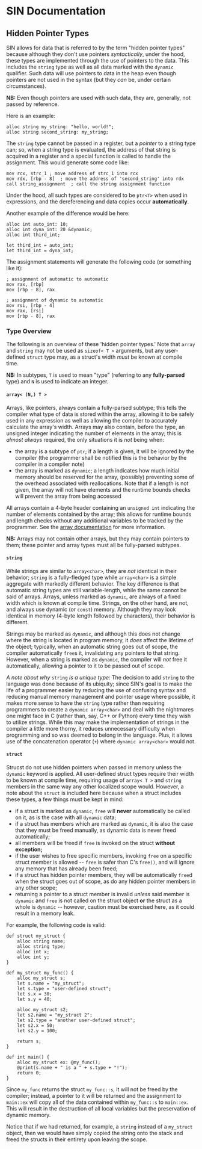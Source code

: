 # SIN Documentation

## Hidden Pointer Types

SIN allows for data that is referred to by the term "hidden pointer types" because although they don't use pointers *syntactically*, under the hood, these types are implemented through the use of pointers to the data. This includes the `string` type as well as all data marked with the `dynamic` qualifier. Such data will use pointers to data in the heap even though pointers are not used in the syntax (but they *can* be, under certain circumstances). 

**NB:** Even though pointers are used with such data, they are, generally, not passed by reference.

Here is an example:

    alloc string my_string: "hello, world!";
    alloc string second_string: my_string;

The `string` type cannot be passed in a register, but a *pointer* to a string type can; so, when a string type is evaluated, the address of that string is acquired in a register and a special function is called to handle the assignment. This would generate some code like:

    mov rcx, strc_1 ; move address of strc_1 into rcx
    mov rdx, [rbp - 8]  ; move the address of 'second_string' into rdx
    call string_assignment  ; call the string assignment function

Under the hood, all such types are considered to be `ptr<T>` when used in expressions, and the dereferencing and data copies occur **automatically**.

Another example of the difference would be here:

    alloc int auto_int: 10;
    alloc int dyna_int: 20 &dynamic;
    alloc int third_int;

    let third_int = auto_int;
    let third_int = dyna_int;

The assignment statements will generate the following code (or something like it):

    ; assignment of automatic to automatic
    mov rax, [rbp]
    mov [rbp - 8], rax

    ; assignment of dynamic to automatic
    mov rsi, [rbp - 4]
    mov rax, [rsi]
    mov [rbp - 8], rax

### Type Overview

The following is an overview of these 'hidden pointer types.' Note that `array` and `string` may not be used as `sizeof< T >` arguments, but any user-defined `struct` type may, as a struct's width *must* be known at compile time.

**NB:** In subtypes, `T` is used to mean "type" (referring to any **fully-parsed** type) and `N` is used to indicate an integer.

#### `array< (N,) T >`

Arrays, like pointers, always contain a fully-parsed subtype; this tells the compiler what type of data is stored within the array, allowing it to be safely used in any expression as well as allowing the compiler to accurately calculate the array's width. Arrays may also contain, before the type, an unsigned integer indicating the number of elements in the array; this is *almost always* required, the only situations it is *not* being when:

* the array is a subtype of `ptr`; if a length is given, it will be ignored by the compiler (the programmer shall be notified this is the behavior by the compiler in a compiler note)
* the array is marked as `dynamic`; a length indicates how much initial memory should be reserved for the array, (possibly) preventing some of the overhead associated with reallocations. Note that if a length is not given, the array will not have elements and the runtime bounds checks will prevent the array from being accessed

All arrays contain a 4-byte header containing an `unsigned int` indicating the number of elements contained by the array; this allows for runtime bounds and length checks without any additional variables to be tracked by the programmer. See the [array documentation](Arrays.md) for more information.

**NB:** Arrays may not contain other arrays, but they may contain pointers to them; these pointer and array types must all be fully-parsed subtypes.

#### `string`

While strings are similar to `array<char>`, they are *not* identical in their behavior; `string` is a fully-fledged type while `array<char>` is a simple aggregate with markedly different behavior. The key difference is that automatic string types are still variable-length, while the same cannot be said of arrays. Arrays, unless marked as `dynamic`, are always of a fixed width which is known at compile time. Strings, on the other hand, are not, and always use dynamic (or `const`) memory. Although they may look identical in memory (4-byte length followed by characters), their behavior is different.

Strings may be marked as `dynamic`, and although this does not change where the string is located in program memory, it *does* affect the lifetime of the object; typically, when an automatic string goes out of scope, the compiler automatically `free`s it, invalidating any pointers to that string. However, when a string is marked as `dynamic`, the compiler will *not* free it automatically, allowing a pointer to it to be passed out of scope.

*A note about why* `string` *is a unique type:* The decision to add `string` to the language was done because of its ubiquity; since SIN's goal is to make the life of a programmer easier by reducing the use of confusing syntax and reducing manual memory management and pointer usage where possible, it makes more sense to have the `string` type rather than requiring programmers to create a `dynamic array<char>` and deal with the nightmares one might face in C (rather than, say, C++ or Python) every time they wish to utilize strings. While this may make the implementation of strings in the compiler a little more thorny, it reduces unnecessary difficulty when programming and so was deemed to belong in the language. Plus, it allows use of the concatenation operator (`+`) where `dynamic array<char>` would not.

#### `struct`

Strucst do not use hidden pointers when passed in memory unless the `dynamic` keyword is applied. All user-defined struct types require their width to be known at compile time, requiring usage of `array< T >` and `string` members in the same way any other localized scope would. However, a note about the `struct` is included here because when a struct includes these types, a few things must be kept in mind:

* if a struct is marked as `dynamic`, `free` will **never** automatically be called on it, as is the case with all `dynamic` data;
* if a struct has members which are marked as `dynamic`, it is also the case that they must be freed manually, as dynamic data is never freed automatically;
* all members will be freed if `free` is invoked on the struct **without exception;**
* if the user wishes to free specific members, invoking `free` on a specific struct member is allowed -- `free` is safer than C's `free()`, and will ignore any memory that has already been freed;
* if a struct has hidden pointer members, they will be automatically `free`d when the struct goes out of scope, as do any hidden pointer members in any other scope;
* returning a pointer to a struct member is invalid *unless* said member is `dynamic` and `free` is not called on the struct object **or** the struct as a whole is `dynamic` -- however, caution must be exercised here, as it could result in a memory leak.

For example, the following code is valid:

    def struct my_struct { 
        alloc string name;
        alloc string type;
        alloc int x;
        alloc int y;
    }

    def my_struct my_func() {
        alloc my_struct s;
        let s.name = "my_struct";
        let s.type = "user-defined struct";
        let s.x = 30;
        let s.y = 40;

        alloc my_struct s2;
        let s2.name = "my_struct 2";
        let s2.type = "another user-defined struct";
        let s2.x = 50;
        let s2.y = 100;

        return s;
    }

    def int main() {
        alloc my_struct ex: @my_func();
        @print(s.name + " is a " + s.type + "!");
        return 0;
    }

Since `my_func` returns the struct `my_func::s`, it will not be freed by the compiler; instead, a pointer to it will be returned and the assignment to `main::ex` will copy all of the data contained within `my_func::s` to `main::ex`. This will result in the destruction of all local variables but the preservation of dynamic memory.

Notice that if we had returned, for example, a `string` instead of a `my_struct` object, then we would have simply copied the string onto the stack and freed the structs in their entirety upon leaving the scope.
